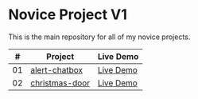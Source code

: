 # Novice Project V1

This is the main repository for all of my novice projects.

|  #  | Project                                                                                   | Live Demo                                       |
| :-: | ----------------------------------------------------------------------------------------- | ----------------------------------------------- |
| 01  | [alert-chatbox](https://github.com/dovecancode/novice-craft-v1/tree/main/alert-chatbot)   | [Live Demo](https://alert-chatbot.vercel.app/)  |
| 02  | [christmas-door](https://github.com/dovecancode/novice-craft-v1/tree/main/christmas-door) | [Live Demo](https://christmas-door.vercel.app/) |
